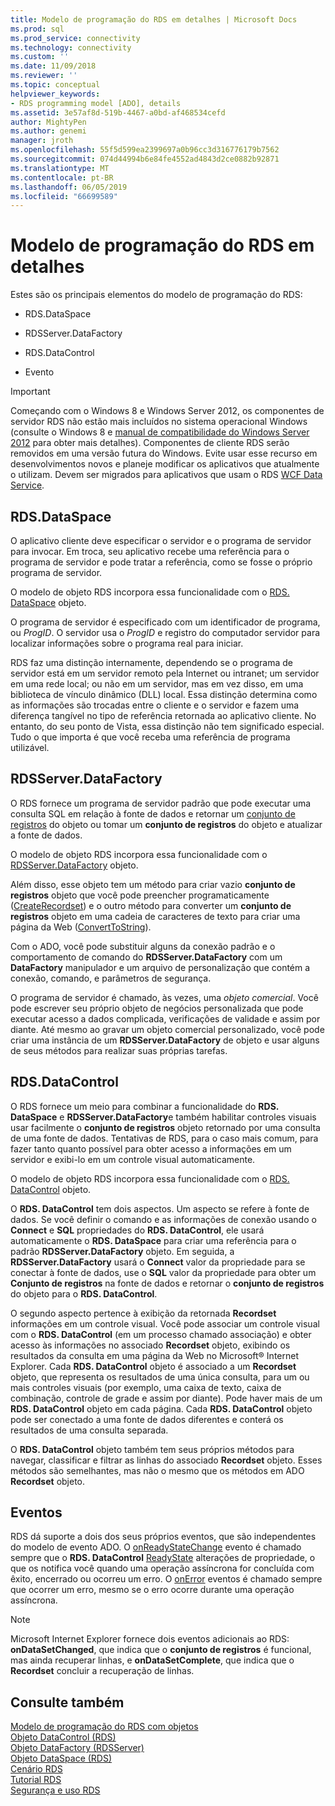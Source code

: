 ```yaml
---
title: Modelo de programação do RDS em detalhes | Microsoft Docs
ms.prod: sql
ms.prod_service: connectivity
ms.technology: connectivity
ms.custom: ''
ms.date: 11/09/2018
ms.reviewer: ''
ms.topic: conceptual
helpviewer_keywords:
- RDS programming model [ADO], details
ms.assetid: 3e57af8d-519b-4467-a0bd-af468534cefd
author: MightyPen
ms.author: genemi
manager: jroth
ms.openlocfilehash: 55f5d599ea2399697a0b96cc3d316776179b7562
ms.sourcegitcommit: 074d44994b6e84fe4552ad4843d2ce0882b92871
ms.translationtype: MT
ms.contentlocale: pt-BR
ms.lasthandoff: 06/05/2019
ms.locfileid: "66699589"
---
```

# <a name="rds-programming-model-in-detail"></a>Modelo de programação do RDS em detalhes
Estes são os principais elementos do modelo de programação do RDS:  
  
-   RDS.DataSpace  
  
-   RDSServer.DataFactory  
  
-   RDS.DataControl  
  
-   Evento  
  
> [!IMPORTANT]
>  Começando com o Windows 8 e Windows Server 2012, os componentes de servidor RDS não estão mais incluídos no sistema operacional Windows (consulte o Windows 8 e [manual de compatibilidade do Windows Server 2012](https://www.microsoft.com/download/details.aspx?id=27416) para obter mais detalhes). Componentes de cliente RDS serão removidos em uma versão futura do Windows. Evite usar esse recurso em desenvolvimentos novos e planeje modificar os aplicativos que atualmente o utilizam. Devem ser migrados para aplicativos que usam o RDS [WCF Data Service](https://go.microsoft.com/fwlink/?LinkId=199565).  
  
## <a name="rdsdataspace"></a>RDS.DataSpace  
 O aplicativo cliente deve especificar o servidor e o programa de servidor para invocar. Em troca, seu aplicativo recebe uma referência para o programa de servidor e pode tratar a referência, como se fosse o próprio programa de servidor.  
  
 O modelo de objeto RDS incorpora essa funcionalidade com o [RDS. DataSpace](../../../ado/reference/rds-api/dataspace-object-rds.md) objeto.  
  
 O programa de servidor é especificado com um identificador de programa, ou *ProgID*. O servidor usa o *ProgID* e registro do computador servidor para localizar informações sobre o programa real para iniciar.  
  
 RDS faz uma distinção internamente, dependendo se o programa de servidor está em um servidor remoto pela Internet ou intranet; um servidor em uma rede local; ou não em um servidor, mas em vez disso, em uma biblioteca de vínculo dinâmico (DLL) local. Essa distinção determina como as informações são trocadas entre o cliente e o servidor e fazem uma diferença tangível no tipo de referência retornada ao aplicativo cliente. No entanto, do seu ponto de Vista, essa distinção não tem significado especial. Tudo o que importa é que você receba uma referência de programa utilizável.  
  
## <a name="rdsserverdatafactory"></a>RDSServer.DataFactory  
 O RDS fornece um programa de servidor padrão que pode executar uma consulta SQL em relação à fonte de dados e retornar um [conjunto de registros](../../../ado/reference/ado-api/recordset-object-ado.md) do objeto ou tomar um **conjunto de registros** do objeto e atualizar a fonte de dados.  
  
 O modelo de objeto RDS incorpora essa funcionalidade com o [RDSServer.DataFactory](../../../ado/reference/rds-api/datafactory-object-rdsserver.md) objeto.  
  
 Além disso, esse objeto tem um método para criar vazio **conjunto de registros** objeto que você pode preencher programaticamente ([CreateRecordset](../../../ado/reference/rds-api/createrecordset-method-rds.md)) e o outro método para converter um **conjunto de registros**  objeto em uma cadeia de caracteres de texto para criar uma página da Web ([ConvertToString](../../../ado/reference/rds-api/converttostring-method-rds.md)).  
  
 Com o ADO, você pode substituir alguns da conexão padrão e o comportamento de comando do **RDSServer.DataFactory** com um **DataFactory** manipulador e um arquivo de personalização que contém a conexão, comando, e parâmetros de segurança.  
  
 O programa de servidor é chamado, às vezes, uma *objeto comercial*. Você pode escrever seu próprio objeto de negócios personalizada que pode executar acesso a dados complicada, verificações de validade e assim por diante. Até mesmo ao gravar um objeto comercial personalizado, você pode criar uma instância de um **RDSServer.DataFactory** de objeto e usar alguns de seus métodos para realizar suas próprias tarefas.  
  
## <a name="rdsdatacontrol"></a>RDS.DataControl  
 O RDS fornece um meio para combinar a funcionalidade do **RDS. DataSpace** e **RDSServer.DataFactory**e também habilitar controles visuais usar facilmente o **conjunto de registros** objeto retornado por uma consulta de uma fonte de dados. Tentativas de RDS, para o caso mais comum, para fazer tanto quanto possível para obter acesso a informações em um servidor e exibi-lo em um controle visual automaticamente.  
  
 O modelo de objeto RDS incorpora essa funcionalidade com o [RDS. DataControl](../../../ado/reference/rds-api/datacontrol-object-rds.md) objeto.  
  
 O **RDS. DataControl** tem dois aspectos. Um aspecto se refere à fonte de dados. Se você definir o comando e as informações de conexão usando o **Connect** e **SQL** propriedades do **RDS. DataControl**, ele usará automaticamente o **RDS. DataSpace** para criar uma referência para o padrão **RDSServer.DataFactory** objeto. Em seguida, a **RDSServer.DataFactory** usará o **Connect** valor da propriedade para se conectar à fonte de dados, use o **SQL** valor da propriedade para obter um  **Conjunto de registros** na fonte de dados e retornar o **conjunto de registros** do objeto para o **RDS. DataControl**.  
  
 O segundo aspecto pertence à exibição da retornada **Recordset** informações em um controle visual. Você pode associar um controle visual com o **RDS. DataControl** (em um processo chamado associação) e obter acesso às informações no associado **Recordset** objeto, exibindo os resultados da consulta em uma página da Web no Microsoft® Internet Explorer. Cada **RDS. DataControl** objeto é associado a um **Recordset** objeto, que representa os resultados de uma única consulta, para um ou mais controles visuais (por exemplo, uma caixa de texto, caixa de combinação, controle de grade e assim por diante). Pode haver mais de um **RDS. DataControl** objeto em cada página. Cada **RDS. DataControl** objeto pode ser conectado a uma fonte de dados diferentes e conterá os resultados de uma consulta separada.  
  
 O **RDS. DataControl** objeto também tem seus próprios métodos para navegar, classificar e filtrar as linhas do associado **Recordset** objeto. Esses métodos são semelhantes, mas não o mesmo que os métodos em ADO **Recordset** objeto.  
  
## <a name="events"></a>Eventos  
 RDS dá suporte a dois dos seus próprios eventos, que são independentes do modelo de evento ADO. O [onReadyStateChange](../../../ado/reference/rds-api/onreadystatechange-event-rds.md) evento é chamado sempre que o **RDS. DataControl** [ReadyState](../../../ado/reference/rds-api/readystate-property-rds.md) alterações de propriedade, o que os notifica você quando uma operação assíncrona for concluída com êxito, encerrado ou ocorreu um erro. O [onError](../../../ado/reference/rds-api/onerror-event-rds.md) eventos é chamado sempre que ocorrer um erro, mesmo se o erro ocorre durante uma operação assíncrona.  
  
> [!NOTE]
>  Microsoft Internet Explorer fornece dois eventos adicionais ao RDS: **onDataSetChanged**, que indica que o **conjunto de registros** é funcional, mas ainda recuperar linhas, e  **onDataSetComplete**, que indica que o **Recordset** concluir a recuperação de linhas.  
  
## <a name="see-also"></a>Consulte também  
 [Modelo de programação do RDS com objetos](../../../ado/guide/remote-data-service/rds-programming-model-with-objects.md)   
 [Objeto DataControl (RDS)](../../../ado/reference/rds-api/datacontrol-object-rds.md)   
 [Objeto DataFactory (RDSServer)](../../../ado/reference/rds-api/datafactory-object-rdsserver.md)   
 [Objeto DataSpace (RDS)](../../../ado/reference/rds-api/dataspace-object-rds.md)   
 [Cenário RDS](../../../ado/guide/remote-data-service/rds-scenario.md)   
 [Tutorial RDS](../../../ado/guide/remote-data-service/rds-tutorial.md)   
 [Segurança e uso RDS](../../../ado/guide/remote-data-service/rds-usage-and-security.md)



